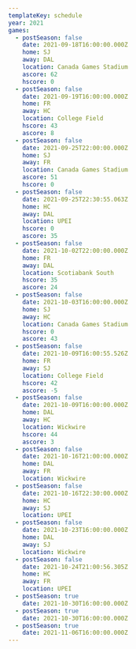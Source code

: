 ```yaml
---
templateKey: schedule
year: 2021
games:
  - postSeason: false
    date: 2021-09-18T16:00:00.000Z
    home: SJ
    away: DAL
    location: Canada Games Stadium
    ascore: 62
    hscore: 0
  - postSeason: false
    date: 2021-09-19T16:00:00.000Z
    home: FR
    away: HC
    location: College Field
    hscore: 43
    ascore: 8
  - postSeason: false
    date: 2021-09-25T22:00:00.000Z
    home: SJ
    away: FR
    location: Canada Games Stadium
    ascore: 51
    hscore: 0
  - postSeason: false
    date: 2021-09-25T22:30:55.063Z
    home: HC
    away: DAL
    location: UPEI
    hscore: 0
    ascore: 35
  - postSeason: false
    date: 2021-10-02T22:00:00.000Z
    home: FR
    away: DAL
    location: Scotiabank South
    hscore: 35
    ascore: 24
  - postSeason: false
    date: 2021-10-03T16:00:00.000Z
    home: SJ
    away: HC
    location: Canada Games Stadium
    hscore: 0
    ascore: 43
  - postSeason: false
    date: 2021-10-09T16:00:55.526Z
    home: FR
    away: SJ
    location: College Field
    hscore: 42
    ascore: -5
  - postSeason: false
    date: 2021-10-09T16:00:00.000Z
    home: DAL
    away: HC
    location: Wickwire
    hscore: 44
    ascore: 3
  - postSeason: false
    date: 2021-10-16T21:00:00.000Z
    home: DAL
    away: FR
    location: Wickwire
  - postSeason: false
    date: 2021-10-16T22:30:00.000Z
    home: HC
    away: SJ
    location: UPEI
  - postSeason: false
    date: 2021-10-23T16:00:00.000Z
    home: DAL
    away: SJ
    location: Wickwire
  - postSeason: false
    date: 2021-10-24T21:00:56.305Z
    home: HC
    away: FR
    location: UPEI
  - postSeason: true
    date: 2021-10-30T16:00:00.000Z
  - postSeason: true
    date: 2021-10-30T16:00:00.000Z
  - postSeason: true
    date: 2021-11-06T16:00:00.000Z
---
```


